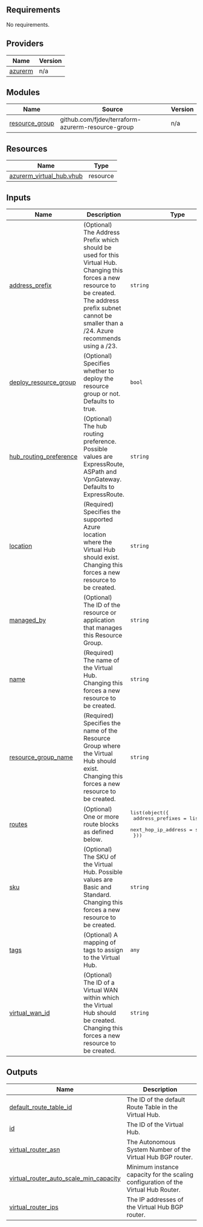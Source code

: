 <!-- BEGIN_TF_DOCS -->
## Requirements

No requirements.

## Providers

| Name | Version |
|------|---------|
| <a name="provider_azurerm"></a> [azurerm](#provider\_azurerm) | n/a |

## Modules

| Name | Source | Version |
|------|--------|---------|
| <a name="module_resource_group"></a> [resource\_group](#module\_resource\_group) | github.com/fjdev/terraform-azurerm-resource-group | n/a |

## Resources

| Name | Type |
|------|------|
| [azurerm_virtual_hub.vhub](https://registry.terraform.io/providers/hashicorp/azurerm/latest/docs/resources/virtual_hub) | resource |

## Inputs

| Name | Description | Type | Default | Required |
|------|-------------|------|---------|:--------:|
| <a name="input_address_prefix"></a> [address\_prefix](#input\_address\_prefix) | (Optional) The Address Prefix which should be used for this Virtual Hub. Changing this forces a new resource to be created. The address prefix subnet cannot be smaller than a /24. Azure recommends using a /23. | `string` | `null` | no |
| <a name="input_deploy_resource_group"></a> [deploy\_resource\_group](#input\_deploy\_resource\_group) | (Optional) Specifies whether to deploy the resource group or not. Defaults to true. | `bool` | `true` | no |
| <a name="input_hub_routing_preference"></a> [hub\_routing\_preference](#input\_hub\_routing\_preference) | (Optional) The hub routing preference. Possible values are ExpressRoute, ASPath and VpnGateway. Defaults to ExpressRoute. | `string` | `"ExpressRoute"` | no |
| <a name="input_location"></a> [location](#input\_location) | (Required) Specifies the supported Azure location where the Virtual Hub should exist. Changing this forces a new resource to be created. | `string` | n/a | yes |
| <a name="input_managed_by"></a> [managed\_by](#input\_managed\_by) | (Optional) The ID of the resource or application that manages this Resource Group. | `string` | `null` | no |
| <a name="input_name"></a> [name](#input\_name) | (Required) The name of the Virtual Hub. Changing this forces a new resource to be created. | `string` | n/a | yes |
| <a name="input_resource_group_name"></a> [resource\_group\_name](#input\_resource\_group\_name) | (Required) Specifies the name of the Resource Group where the Virtual Hub should exist. Changing this forces a new resource to be created. | `string` | n/a | yes |
| <a name="input_routes"></a> [routes](#input\_routes) | (Optional) One or more route blocks as defined below. | <pre>list(object({<br>    address_prefixes    = list(string)<br>    next_hop_ip_address = string<br>  }))</pre> | `null` | no |
| <a name="input_sku"></a> [sku](#input\_sku) | (Optional) The SKU of the Virtual Hub. Possible values are Basic and Standard. Changing this forces a new resource to be created. | `string` | `null` | no |
| <a name="input_tags"></a> [tags](#input\_tags) | (Optional) A mapping of tags to assign to the Virtual Hub. | `any` | `null` | no |
| <a name="input_virtual_wan_id"></a> [virtual\_wan\_id](#input\_virtual\_wan\_id) | (Optional) The ID of a Virtual WAN within which the Virtual Hub should be created. Changing this forces a new resource to be created. | `string` | `null` | no |

## Outputs

| Name | Description |
|------|-------------|
| <a name="output_default_route_table_id"></a> [default\_route\_table\_id](#output\_default\_route\_table\_id) | The ID of the default Route Table in the Virtual Hub. |
| <a name="output_id"></a> [id](#output\_id) | The ID of the Virtual Hub. |
| <a name="output_virtual_router_asn"></a> [virtual\_router\_asn](#output\_virtual\_router\_asn) | The Autonomous System Number of the Virtual Hub BGP router. |
| <a name="output_virtual_router_auto_scale_min_capacity"></a> [virtual\_router\_auto\_scale\_min\_capacity](#output\_virtual\_router\_auto\_scale\_min\_capacity) | Minimum instance capacity for the scaling configuration of the Virtual Hub Router. |
| <a name="output_virtual_router_ips"></a> [virtual\_router\_ips](#output\_virtual\_router\_ips) | The IP addresses of the Virtual Hub BGP router. |
<!-- END_TF_DOCS -->